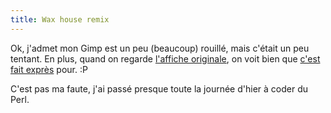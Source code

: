 ```yaml
---
title: Wax house remix
---
```


Ok, j'admet mon Gimp est un peu (beaucoup) rouillé, mais c'était un peu
tentant. En plus, quand on regarde [l'affiche
originale](http://static.cyprio.net/wtf/old_pics/la_maison_de_cire.jpg), on voit bien que
[c'est fait exprès](http://static.cyprio.net/wtf/old_pics/bukkake_house.jpg) pour. :P

C'est pas ma faute, j'ai passé presque toute la journée d'hier à coder du
Perl.

